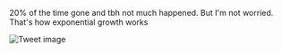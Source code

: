 20% of the time gone and tbh not much happened. But I'm not worried. That's how exponential growth works


![Tweet image](/asset/crosspoast/GqGke8kb0AATQLU.jpg)

